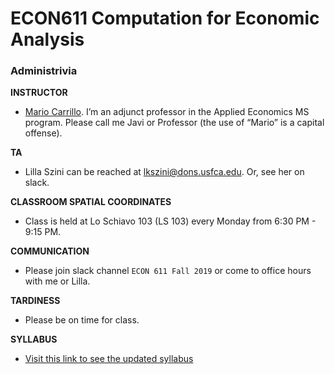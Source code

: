 # ECON611 Computation for Economic Analysis

### Administrivia

**INSTRUCTOR** 
* [Mario Carrillo](https://www.usfca.edu/faculty/mario-carrillo). I’m an adjunct professor in the Applied Economics MS program.  Please call me Javi or Professor (the use of “Mario” is a capital offense). 

**TA** 
* Lilla Szini can be reached at lkszini@dons.usfca.edu. Or, see her on slack.

**CLASSROOM SPATIAL COORDINATES**
* Class is held at Lo Schiavo 103 (LS 103) every Monday from 6:30 PM - 9:15 PM.

**COMMUNICATION** 
* Please join slack channel `ECON 611 Fall 2019` or come to office hours with me or Lilla.

**TARDINESS** 
* Please be on time for class. 

**SYLLABUS**
* [Visit this link to see the updated syllabus](https://github.com/majacaci00/ECON611/tree/master/syllabus)
